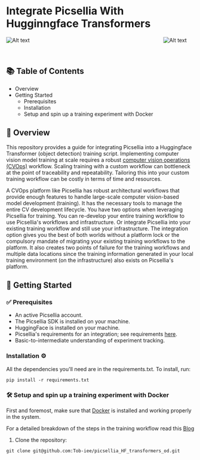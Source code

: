 # Integrate Picsellia With Hugginngface Transformers

 ![Alt text](image.png)  &nbsp;&nbsp;&nbsp;&nbsp;  &nbsp;&nbsp;&nbsp;&nbsp;&nbsp;&nbsp;&nbsp;&nbsp;&nbsp;&nbsp;&nbsp;&nbsp;&nbsp;&nbsp;&nbsp;&nbsp;&nbsp;&nbsp;&nbsp;&nbsp;&nbsp;&nbsp;&nbsp;&nbsp;&nbsp;&nbsp;&nbsp;&nbsp;&nbsp;&nbsp;&nbsp;&nbsp;&nbsp;&nbsp;&nbsp;&nbsp;&nbsp;&nbsp;&nbsp;&nbsp;&nbsp;&nbsp;&nbsp;&nbsp;&nbsp;&nbsp;&nbsp;&nbsp;&nbsp;&nbsp;&nbsp;&nbsp;&nbsp;&nbsp;&nbsp;&nbsp;&nbsp;&nbsp;&nbsp;&nbsp;&nbsp;&nbsp;&nbsp;&nbsp;&nbsp;&nbsp;&nbsp;&nbsp;&nbsp;&nbsp;&nbsp;&nbsp;&nbsp;&nbsp;&nbsp;&nbsp;&nbsp;&nbsp;&nbsp;&nbsp;&nbsp;&nbsp;&nbsp;&nbsp; ![Alt text](image-3.png)


<p align="center">
      <!-- <img src="image-3.png" align="right"/>
      <img src="image.png" align="left"/> -->
</p>

&nbsp;&nbsp;&nbsp;&nbsp;


## 📚 Table of Contents

* Overview
* Getting Started
    * Prerequisites
    * Installation
    * Setup and spin up a training experiment with Docker


## 📌 Overview

This repository provides a guide for integrating Picsellia into a Huggingface Transformer (object detection) training script.
Implementing computer vision model training at scale requires a robust [computer vision operations (CVOps)](https://www.picsellia.com/post/how-to-apply-mlops-to-computer-vision-cvops) workflow. Scaling training with a custom workflow can bottleneck at the point of traceability and repeatability. Tailoring this into your custom training workflow can be costly in terms of time and resources.

A CVOps platform like Picsellia has robust architectural workflows that provide enough features to handle large-scale computer vision-based model development (training). It has the necessary tools to manage the entire CV development lifecycle. You have two options when leveraging Picsellia for training. You can re-develop your entire training workflow to use Picsellia's workflows and infrastructure. Or integrate Picsellia into your existing training workflow and still use your infrastructure. The integration option gives you the best of both worlds without a platform lock or the compulsory mandate of migrating your existing training workflows to the platform. It also creates two points of failure for the training workflows and multiple data locations since the training information generated in your local training environment (on the infrastructure) also exists on Picsellia's platform.


## 🚀 Getting Started

### ✅ Prerequisites

 - An active Picsellia account.
 - The Picsellia SDK is installed on your machine.
 - HuggingFace is installed on your machine.
 - Picsellia's requirements for an integration; see requirements [here](https://documentation.picsellia.com/docs/part-1-overview-1).
 - Basic-to-intermediate understanding of experiment tracking.


### Installation ⚙️

All the dependencies you'll need are in the requirements.txt. To install, run:

``` pip install -r requirements.txt ```

### 🛠️️ Setup and spin up a training experiment with Docker

First and foremost, make sure that [Docker](https://www.docker.com/) is installed and working properly in the system.

For a detailed breakdown of the steps in the training workflow read this [Blog](https://www.dropbox.com/scl/fi/37s8725vmn8wmt2jp8ikm/How-to-Integrate-Picsellia-into-a-Hugging-Face-Training-Workflow.paper?rlkey=phquba1etuwwk84lp7vohn4fh&dl=0)


1. Clone the repository:

``` git clone git@github.com:Tob-iee/picsellia_HF_transformers_od.git ```






